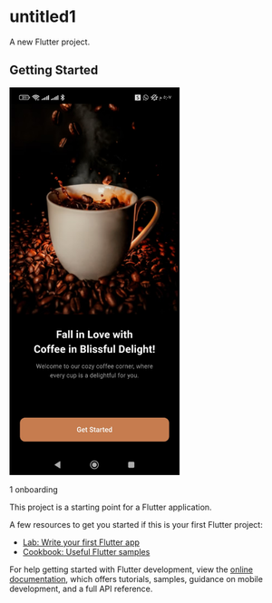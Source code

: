 # untitled1

A new Flutter project.

## Getting Started

<img src="https://raw.githubusercontent.com/Mohammedalyazidi/coffe-flutter-/37e2c7827d7742dc3a0a621b2c793eb84d345cad/Screenshot_%D9%A2%D9%A0%D9%A2%D9%A5-%D9%A0%D9%A6-%D9%A1%D9%A3-%D9%A1%D9%A7-%D9%A0%D9%A7-%D9%A4%D9%A1-%D9%A2%D9%A5%D9%A0_com.example.untitled1.jpg" alt="Screenshot" width="300"/>

1 onboarding 



This project is a starting point for a Flutter application.

A few resources to get you started if this is your first Flutter project:

- [Lab: Write your first Flutter app](https://docs.flutter.dev/get-started/codelab)
- [Cookbook: Useful Flutter samples](https://docs.flutter.dev/cookbook)

For help getting started with Flutter development, view the
[online documentation](https://docs.flutter.dev/), which offers tutorials,
samples, guidance on mobile development, and a full API reference.
